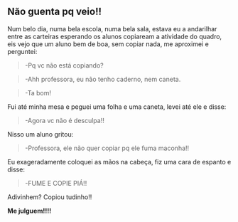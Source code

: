 ## Não guenta pq veio!!

Num belo dia, numa bela escola, numa bela sala, estava eu a andarilhar entre as carteiras esperando os alunos copiaream a atividade do quadro, eis vejo que um aluno bem de boa, sem copiar nada, me aproximei e perguntei:

>\-Pq vc não está copiando?

>\-Ahh professora, eu não tenho caderno, nem caneta.

>\-Ta bom!

Fui até minha mesa e peguei uma folha e uma caneta, levei até ele e disse:

>\-Agora vc não é desculpa!!

Nisso um aluno gritou:

>\-Professora, ele não quer copiar pq ele fuma maconha!!

Eu exageradamente coloquei as mãos na cabeça, fiz uma cara de espanto e disse:

>\-FUME E COPIE PIÁ!! 

Adivinhem? Copiou tudinho!!


**Me julguem!!!!**



